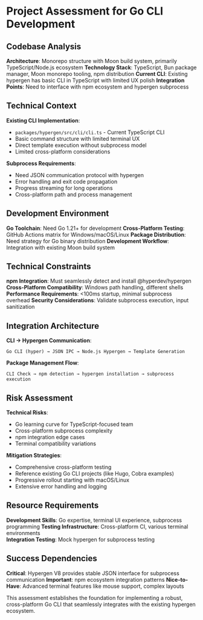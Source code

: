 # Project Assessment for Go CLI Development

## Codebase Analysis

**Architecture**: Monorepo structure with Moon build system, primarily TypeScript/Node.js ecosystem
**Technology Stack**: TypeScript, Bun package manager, Moon monorepo tooling, npm distribution
**Current CLI**: Existing hypergen has basic CLI in TypeScript with limited UX polish
**Integration Points**: Need to interface with npm ecosystem and hypergen subprocess

## Technical Context

**Existing CLI Implementation**:
- `packages/hypergen/src/cli/cli.ts` - Current TypeScript CLI
- Basic command structure with limited terminal UX
- Direct template execution without subprocess model
- Limited cross-platform considerations

**Subprocess Requirements**:
- Need JSON communication protocol with hypergen
- Error handling and exit code propagation
- Progress streaming for long operations
- Cross-platform path and process management

## Development Environment

**Go Toolchain**: Need Go 1.21+ for development
**Cross-Platform Testing**: GitHub Actions matrix for Windows/macOS/Linux
**Package Distribution**: Need strategy for Go binary distribution
**Development Workflow**: Integration with existing Moon build system

## Technical Constraints

**npm Integration**: Must seamlessly detect and install @hyperdev/hypergen
**Cross-Platform Compatibility**: Windows path handling, different shells
**Performance Requirements**: <100ms startup, minimal subprocess overhead
**Security Considerations**: Validate subprocess execution, input sanitization

## Integration Architecture

**CLI → Hypergen Communication**:
```
Go CLI (hyper) → JSON IPC → Node.js Hypergen → Template Generation
```

**Package Management Flow**:
```  
CLI Check → npm detection → hypergen installation → subprocess execution
```

## Risk Assessment

**Technical Risks**:
- Go learning curve for TypeScript-focused team
- Cross-platform subprocess complexity
- npm integration edge cases
- Terminal compatibility variations

**Mitigation Strategies**:
- Comprehensive cross-platform testing
- Reference existing Go CLI projects (like Hugo, Cobra examples)
- Progressive rollout starting with macOS/Linux
- Extensive error handling and logging

## Resource Requirements

**Development Skills**: Go expertise, terminal UI experience, subprocess programming
**Testing Infrastructure**: Cross-platform CI, various terminal environments  
**Integration Testing**: Mock hypergen for subprocess testing

## Success Dependencies

**Critical**: Hypergen V8 provides stable JSON interface for subprocess communication
**Important**: npm ecosystem integration patterns
**Nice-to-Have**: Advanced terminal features like mouse support, complex layouts

This assessment establishes the foundation for implementing a robust, cross-platform Go CLI that seamlessly integrates with the existing hypergen ecosystem.